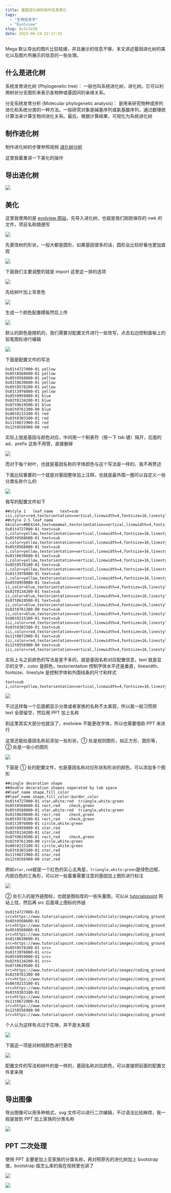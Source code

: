 ```yaml
---
title: 基因进化树的制作及其美化
tags:
  - "生物信息学"
  - "Evolview"
slug: 8c3c2e59
date: 2023-06-24 22:17:51
---
```


Mega 默认导出的图片比较枯燥，并且展示的信息不够，本文讲述基因进化树的美化以及图片所展示的信息的一些处理。

<!--more-->

## 什么是进化树

系统发育进化树 (Phylogenetic tree)： 一般也叫系统进化树，进化树。它可以利用树状分支图形来表示各物种或基因间的亲缘关系。

分支系统发育分析 (Molecular phylogenetic analysis)： 是用来研究物种或序列进化和系统分类的一种方法。一般研究对象是碱基序列或氨基酸序列，通过数理统计算法来计算生物间进化关系。最后，根据计算结果，可视化为系统进化树

## 制作进化树

制作进化树的步骤参照视频 [进化树分析](https://www.bilibili.com/video/BV1gs4y1N7ja/?vd_source=f785a7035a51b96b9abcf6b14d1036ea)

这里我着重讲一下美化的操作

## 导出进化树

![](https://jihulab.com/UncleCAT4/static/-/raw/main/blog/20230624223655.png)

## 美化

这里我使用的是 [evolview 网站](http://www.evolgenius.info/evolview/)，先导入进化树，也就是我们刚刚保存的 nwk 的文件，项目名称随便写

![](https://jihulab.com/UncleCAT4/static/-/raw/main/blog/20230624224250.png)

先更改树的形状，一般大都是圆形，如果基因很多的话，圆形会比较好看也更加直观

![](https://jihulab.com/UncleCAT4/static/-/raw/main/blog/20230624224423.png)

下面我们主要调整的就是 import 这里这一排的选项

![](https://jihulab.com/UncleCAT4/static/-/raw/main/blog/20230624224507.png)

先给树叶加上背景色

![](https://jihulab.com/UncleCAT4/static/-/raw/main/blog/20230624224544.png)

生成一个颜色配置模板然后上传

![](https://jihulab.com/UncleCAT4/static/-/raw/main/blog/20230624224638.png)

默认的颜色是随机的，我们需要对配置文件进行一些改写，点击右边控制面板上的铅笔图标进行编辑

![](https://jihulab.com/UncleCAT4/static/-/raw/main/blog/20230624224754.png)

下面是配置文件的写法

```
Os01t4727000-01	yellow
Os05t0568600-01	yellow
Os05t0568800-01	yellow
Os01t0639600-01	yellow
Os05t0578100-01	yellow
Os01t3976000-01	yellow
Os05t0959000-01	blue
Os02t0134200-01	blue
Os07t0619500-01	blue
Os02t0761300-00	blue
Os06t0215100-01	red
Os03t0303100-01	red
Os11t0672900-01	red
Os12t0556900-00	red
```

实际上就是基因与颜色对应，中间用一个制表符（按一下 tab 键）隔开，后面的 ad、prefix 这些不用管，直接删掉

![](https://jihulab.com/UncleCAT4/static/-/raw/main/blog/20230624225048.png)

而对于每个树叶，也就是基因名称的字体颜色与这个写法是一样的，我不再赘述

下面比较重要的一个就是对基因整体加上注释，也就是最外围一圈可以自定义一些分类名称什么的

![](https://jihulab.com/UncleCAT4/static/-/raw/main/blog/20230624225640.png)

我写的配置文件如下

```
##style 1	leaf_name	text=sub iii,color=red,textorientation=vertical,linewidth=4,fontsize=16,linestyle=dashed
##style 2-5	leaf_name	bkcolor=#BE4144,text=mammal,textorientation=vertical,linewidth=4,fontsize=16
Os01t4727000-01	text=sub i,color=yellow,textorientation=vertical,linewidth=4,fontsize=16,linestyle=dashed
Os05t0568600-01	text=sub i,color=yellow,textorientation=vertical,linewidth=4,fontsize=16,linestyle=dashed
Os05t0568800-01	text=sub i,color=yellow,textorientation=vertical,linewidth=4,fontsize=16,linestyle=dashed
Os01t0639600-01	text=sub i,color=yellow,textorientation=vertical,linewidth=4,fontsize=16,linestyle=dashed
Os05t0578100-01	text=sub i,color=yellow,textorientation=vertical,linewidth=4,fontsize=16,linestyle=dashed
Os01t3976000-01	text=sub i,color=yellow,textorientation=vertical,linewidth=4,fontsize=16,linestyle=dashed
Os05t0959000-01	text=sub ii,color=blue,textorientation=vertical,linewidth=4,fontsize=16,linestyle=dashed
Os02t0134200-01	text=sub ii,color=blue,textorientation=vertical,linewidth=4,fontsize=16,linestyle=dashed
Os07t0619500-01	text=sub ii,color=blue,textorientation=vertical,linewidth=4,fontsize=16,linestyle=dashed
Os02t0761300-00	text=sub ii,color=blue,textorientation=vertical,linewidth=4,fontsize=16,linestyle=dashed
Os06t0215100-01	text=sub iii,color=red,textorientation=vertical,linewidth=4,fontsize=16,linestyle=dashed
Os03t0303100-01	text=sub iii,color=red,textorientation=vertical,linewidth=4,fontsize=16,linestyle=dashed
Os11t0672900-01	text=sub iii,color=red,textorientation=vertical,linewidth=4,fontsize=16,linestyle=dashed
Os12t0556900-00	text=sub iii,color=red,textorientation=vertical,linewidth=4,fontsize=16,linestyle=dashed
```

实际上与之前颜色的写法是差不多的，就是基因名称对应配置信息，text 就是显示的文字，color 是颜色，textorientation 控制字体水平还是垂直，linewidth、fontsize、linestyle 是控制字体和外围线条的尺寸和样式

```
text=sub i,color=yellow,textorientation=vertical,linewidth=4,fontsize=16,linestyle=dashed
```

![](https://jihulab.com/UncleCAT4/static/-/raw/main/blog/20230624225942.png)

不过这样每一个后面都显示分类或者家族的名称不太美观，所以我一般习惯把 text 全部留空，然后用 PPT 加上名称

到这里其实大部分也就没了，evolview 不能更改字体，所以也需要借助 PPT 来进行

这里还能给基因名称前添加一些形状，① 处是规则图形，如正方形、圆形等，② 处是一些小的图形

![](https://jihulab.com/UncleCAT4/static/-/raw/main/blog/20230624230526.png)

下面是 ① 处的配置文件，也是基因名称对应形状和形状的颜色，可以添加多个图形

```
##single decoration shape
##double decoration shapes seperated by tab space
##leaf_name	shape,fill_color
##leaf_name	shape,fill_color:border_color
Os01t4727000-01	star,white:red	triangle,white:green
Os05t0568600-01	rect,red	check,green
Os05t0568800-01	star,white:red	triangle,white:green
Os01t0639600-01	rect,red	check,green
Os05t0578100-01	rect,red	check,green
Os01t3976000-01	circle,white:green
Os05t0959000-01	star,red
Os02t0134200-01	star,red
Os07t0619500-01	rect,red	check,green
Os02t0761300-00	circle,white:green
Os06t0215100-01	circle,white:green
Os03t0303100-01	star,red
Os11t0672900-01	star,red
Os12t0556900-00	star,red
```

例如`star,red`就是一个红色的实心五角星，`triangle,white:green`是绿色边框、内部白色的三角形，可以对一些着重需要注意的基因加上图形进行标注

![](https://jihulab.com/UncleCAT4/static/-/raw/main/blog/20230624230927.png)

② 处引入的是外链图标，也就是图标库的一些矢量图，可以从 [tutorialspoint](https://www.tutorialspoint.com/index.htm) 网站上找，然后再 src 后面填上图标的外链

```
Os01t4727000-01	src=https://www.tutorialspoint.com/videotutorials/images/coding_ground_home.jpg
Os05t0568600-01	src=https://www.tutorialspoint.com/videotutorials/images/coding_ground_home.jpg
Os05t0568800-01	src=https://www.tutorialspoint.com/videotutorials/images/coding_ground_home.jpg
Os01t0639600-01	src=https://www.tutorialspoint.com/videotutorials/images/coding_ground_home.jpg
Os05t0578100-01	src=
Os01t3976000-01	src=
Os05t0959000-01	src=
Os02t0134200-01	src=
Os07t0619500-01	src=https://www.tutorialspoint.com/videotutorials/images/coding_ground_home.jpg
Os02t0761300-00	src=https://www.tutorialspoint.com/videotutorials/images/coding_ground_home.jpg
Os06t0215100-01	src=https://www.tutorialspoint.com/videotutorials/images/coding_ground_home.jpg
Os03t0303100-01	src=https://www.tutorialspoint.com/videotutorials/images/coding_ground_home.jpg
Os11t0672900-01	src=https://www.tutorialspoint.com/videotutorials/images/coding_ground_home.jpg
Os12t0556900-00	src=https://www.tutorialspoint.com/videotutorials/images/coding_ground_home.jpg
```

个人认为这样有点过于花哨，并不是太美观

![](https://jihulab.com/UncleCAT4/static/-/raw/main/blog/20230624231316.png)

下面这一项是对树枝颜色进行更改

![](https://jihulab.com/UncleCAT4/static/-/raw/main/blog/20230624231349.png)

配置文件的写法和树叶的是一样的，基因名称对应颜色，可以直接把前面的配置文件拿来用

![](https://jihulab.com/UncleCAT4/static/-/raw/main/blog/20230624231552.png)

## 导出图像

导出图像可以用多种格式，svg 文件可以进行二次编辑，不过语法比较麻烦，我一般是放到 PPT 加上家族的分类名称

![](https://jihulab.com/UncleCAT4/static/-/raw/main/blog/20230624231659.png)

## PPT 二次处理

使用 PPT 主要是加上亚家族的分类名称，再对照原先的进化树加上 bootstrap 值，bootstrap 值怎么来的我在视频里也讲了

![](https://jihulab.com/UncleCAT4/static/-/raw/main/blog/20230624231930.png)

![](https://jihulab.com/UncleCAT4/static/-/raw/main/blog/20230624232226.png)
